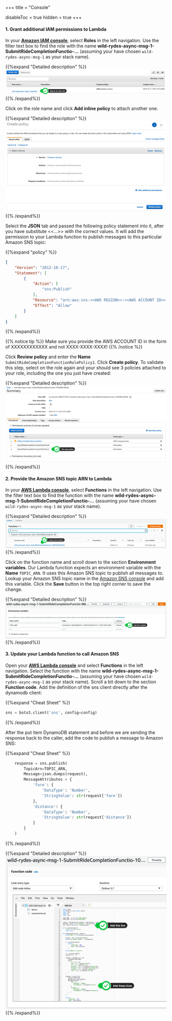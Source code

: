 +++
title = "Console"

disableToc = true
hidden = true
+++

#### 1. Grant additional IAM permissions to Lambda

In your **[Amazon IAM console](https://console.aws.amazon.com/iam)**, select **Roles** in the left navigation. Use the filter text box to find the role with the name **wild-rydes-async-msg-1-SubmitRideCompletionFunctio-...** (assuming your have chosen `wild-rydes-async-msg-1` as your stack name).

{{%expand "Detailed description" %}}
![Step 1](step-1-console.png)
{{% /expand%}}

Click on the role name and click **Add inline policy** to attach another one.

{{%expand "Detailed description" %}}
![Step 2](step-2-console.png)
{{% /expand%}}

Select the **JSON** tab and passed the following policy statement into it, after you have substitute <<...>> with the correct values. It will add the permission to your Lambda function to publish messages to this particular Amazon SNS topic:

{{%expand "policy" %}}
```json
{
    "Version": "2012-10-17",
    "Statement": [
        {
            "Action": [
                "sns:Publish"
            ],
            "Resource": "arn:aws:sns:<<AWS REGION>>:<<AWS ACCOUNT ID>>:<<SNS TOPIC NAME>>",
            "Effect": "Allow"
        }
    ]
}
```
{{% /expand%}}

{{% notice tip %}}
Make sure you provide the AWS ACCOUNT ID in the form of XXXXXXXXXXXX and not XXXX-XXXX-XXXX!
{{% /notice %}}

Click **Review policy** and enter the **Name** `SubmitRideCompletionFunctionRolePolicy1`. Click **Create policy**. To validate this step, select on the role again and your should see 3 policies attached to your role, including the one you just have created:

{{%expand "Detailed description" %}}
![Step 3](step-3-console.png)
{{% /expand%}}

#### 2. Provide the Amazon SNS topic ARN to Lambda

In your **[AWS Lambda console](https://console.aws.amazon.com/lambda/home?#/functions)**, select **Functions** in the left navigation. Use the filter text box to find the function with the name **wild-rydes-async-msg-1-SubmitRideCompletionFunctio-...** (assuming your have chosen `wild-rydes-async-msg-1` as your stack name).

{{%expand "Detailed description" %}}
![Step 4](step-4-console.png)
{{% /expand%}}

Click on the function name and scroll down to the section **Environment variables**. Our Lambda function expects an environment variable with the **Name** `TOPIC_ARN`. It uses this Amazon SNS topic to publish all messages to. Lookup your Amazon SNS topic name in the [Amazon SNS console](https://console.aws.amazon.com/sns) and add this variable. Click the **Save** button in the top right corner to save the change.

{{%expand "Detailed description" %}}
![Step 5](step-5-console.png)
{{% /expand%}}

#### 3. Update your Lambda function to call Amazon SNS

Open your **[AWS Lambda console](https://console.aws.amazon.com/lambda/home?#/functions)** and select **Functions** in the left navigation. Select the function with the name **wild-rydes-async-msg-1-SubmitRideCompletionFunctio-...** (assuming your have chosen `wild-rydes-async-msg-1` as your stack name). Scroll a bit down to the section **Function code**. Add the definition of the sns client directly after the dynamodb client:

{{%expand "Cheat Sheet" %}}
```Python
sns = boto3.client('sns', config=config)
```
{{% /expand%}}

After the put item DynamoDB statement and before we are sending the response back to the caller, add the code to publish a message to Amazon SNS:

{{%expand "Cheat Sheet" %}}
```Python
    response = sns.publish(
        TopicArn=TOPIC_ARN,
        Message=json.dumps(request),
        MessageAttributes = {
            'fare': {
                'DataType': 'Number',
                'StringValue': str(request['fare'])
            },
            'distance': {
                'DataType': 'Number',
                'StringValue': str(request['distance'])
            }
        }
    )
```
{{% /expand%}}

{{%expand "Detailed description" %}}
![Step 6](step-6-console.png)
{{% /expand%}}
